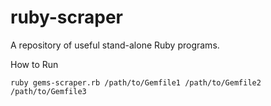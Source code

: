 # ruby-scraper
A repository of useful stand-alone Ruby programs.

How to Run
~~~~~~~~~~
ruby gems-scraper.rb /path/to/Gemfile1 /path/to/Gemfile2 /path/to/Gemfile3
